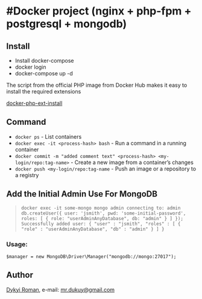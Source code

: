 #Docker project (nginx + php-fpm + postgresql + mongodb)
=======

## Install

+ Install docker-compose
+ docker login
+ docker-compose up -d

The script from the official PHP image from Docker Hub makes it easy to install the required extensions

[docker-php-ext-install](https://github.com/docker-library/php/blob/master/docker-php-ext-install)

## Command

+ `docker ps` - List containers  
+ `docker exec -it <process-hash> bash` - Run a command in a running container
+ `docker commit -m "added comment text" <process-hash> <my-login/repo:tag-name>` - Create a new image from a container’s changes
+ `docker push <my-login/repo:tag-name` - Push an image or a repository to a registry    

## Add the Initial Admin Use For MongoDB

> `docker exec -it some-mongo mongo admin
  connecting to: admin
  > db.createUser({ user: 'jsmith', pwd: 'some-initial-password', roles: [ { role: "userAdminAnyDatabase", db: "admin" } ] });
  Successfully added user: {
      "user" : "jsmith",
      "roles" : [
          {
              "role" : "userAdminAnyDatabase",
              "db" : "admin"
          }
      ]
  }`
  
### Usage:

`$manager = new MongoDB\Driver\Manager("mongodb://mongo:27017");`  
  

## Author
[Dykyi Roman](https://www.linkedin.com/in/roman-dykyi-43428543/), e-mail: [mr.dukuy@gmail.com](mailto:mr.dukuy@gmail.com)
